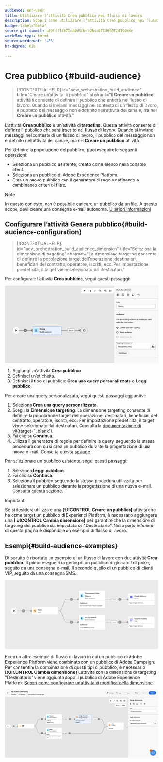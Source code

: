 ```yaml
---
audience: end-user
title: Utilizzare l’attività Crea pubblico nei flussi di lavoro
description: Scopri come utilizzare l’attività Crea pubblico nei flussi di lavoro
badge: label="Beta"
source-git-commit: a69fff5f071ca0d5fbdb2bca0714695724190cde
workflow-type: tm+mt
source-wordcount: '485'
ht-degree: 62%

---
```



# Crea pubblico {#build-audience}

>[!CONTEXTUALHELP]
>id="acw_orchestration_build_audience"
>title="Creare un’attività di pubblico"
>abstract="Il **Creare un pubblico** attività ti consente di definire il pubblico che entrerà nel flusso di lavoro. Quando si inviano messaggi nel contesto di un flusso di lavoro, il pubblico del messaggio non è definito nell’attività del canale, ma nel **Creare un pubblico** attività."


L’attività **Crea pubblico** è un’attività di **targeting**. Questa attività consente di definire il pubblico che sarà inserito nel flusso di lavoro. Quando si inviano messaggi nel contesto di un flusso di lavoro, il pubblico del messaggio non è definito nell’attività del canale, ma nel **Creare un pubblico** attività.

Per definire la popolazione del pubblico, puoi eseguire le seguenti operazioni:

* Seleziona un pubblico esistente, creato come elenco nella console client.
* Seleziona un pubblico di Adobe Experience Platform.
* Crea un nuovo pubblico con il generatore di regole definendo e combinando criteri di filtro.

>[!NOTE]
>
>In questo contesto, non è possibile caricare un pubblico da un file. A questo scopo, devi creare una consegna e-mail autonoma. [Ulteriori informazioni](../../audience/about-recipients.md)

<!--
The **Build audience** activity can be placed at the beginning of the workflow or after any other activity. Any activity can be placed after the **Build audience**.
-->

## Configurare l’attività Genera pubblico{#build-audience-configuration}

>[!CONTEXTUALHELP]
>id="acw_orchestration_build_audience_dimension"
>title="Seleziona la dimensione di targeting"
>abstract="La dimensione targeting consente di definire la popolazione target dell’operazione: destinatari, beneficiari del contratto, operatore, iscritti, ecc. Per impostazione predefinita, il target viene selezionato dai destinatari."


Per configurare l’attività **Crea pubblico**, segui questi passaggi:

![](../assets/workflow-audience.png)

1. Aggiungi un’attività **Crea pubblico**.
1. Definisci un’etichetta.
1. Definisci il tipo di pubblico: **Crea una query personalizzata** o **Leggi pubblico**.

Per creare una query personalizzata, segui questi passaggi aggiuntivi:

1. Seleziona **Crea una query personalizzata**.
1. Scegli la **Dimensione targeting**. La dimensione targeting consente di definire la popolazione target dell’operazione: destinatari, beneficiari del contratto, operatore, iscritti, ecc. Per impostazione predefinita, il target viene selezionato dai destinatari. Consulta la [documentazione di v8](https://experienceleague.adobe.com/docs/campaign/automation/workflows/introduction/wf-type/targeting-workflows.html?lang=it#targeting-and-filtering-dimensions){target="_blank"}.
1. Fai clic su **Continua**.
1. Utilizza il generatore di regole per definire la query, seguendo la stessa procedura con cu si crea un pubblico durante la progettazione di una nuova e-mail. Consulta questa [sezione](../../audience/segment-builder.md).

Per selezionare un pubblico esistente, segui questi passaggi:

1. Seleziona **Leggi pubblico**.
1. Fai clic su **Continua**.
1. Seleziona il pubblico seguendo la stessa procedura utilizzata per selezionare un pubblico durante la progettazione di una nuova e-mail. Consulta questa [sezione](../../audience/add-audience.md).

>[!IMPORTANT]
>
>Se si desidera utilizzare una **[!UICONTROL Creare un pubblico]** attività che ha come target un pubblico di Experienci Platform, è necessario aggiungere una **[!UICONTROL Cambia dimensione]** per garantire che la dimensione di targeting del pubblico sia impostata su &quot;Destinatario&quot;. Nella parte inferiore di questa pagina è disponibile un esempio di flusso di lavoro.

## Esempi{#build-audience-examples}

Di seguito è riportato un esempio di un flusso di lavoro con due attività **Crea pubblico**. Il primo esegue il targeting di un pubblico di giocatori di poker, seguito da una consegna e-mail. Il secondo quello di un pubblico di clienti VIP, seguito da una consegna SMS.

![](../assets/workflow-audience-example.png)

Ecco un altro esempio di flusso di lavoro in cui un pubblico di Adobe Experience Platform viene combinato con un pubblico di Adobe Campaign. Per consentire la combinazione di questi tipi di pubblico, è necessario **[!UICONTROL Cambia dimensione]** L’attività con la dimensione di targeting &quot;Destinatario&quot; viene aggiunta dopo il pubblico di Adobe Experience Platform. [Scopri come configurare un’attività di modifica della dimensione](change-dimension.md)

![](../assets/workflow-audience-aep.png)
